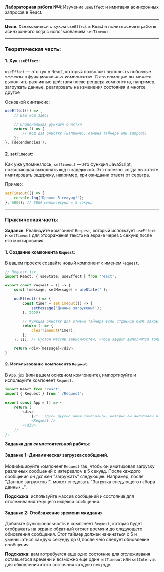 **Лабораторная работа №4**: Изучение `useEffect` и имитация асинхронных запросов в React.

---

**Цель**: Ознакомиться с хуком `useEffect` в React и понять основы работы асинхронного кода с использованием `setTimeout`.

---

### **Теоретическая часть**:

#### **1. Хук `useEffect`**:

`useEffect` — это хук в React, который позволяет выполнять побочные эффекты в функциональных компонентах. С его помощью вы можете выполнять различные действия после рендера компонента, например, загружать данные, реагировать на изменения состояния и многое другое.

Основной синтаксис:
```javascript
useEffect(() => {
    // Ваш код здесь

    // Опциональная функция очистки
    return () => {
        // Код для очистки (например, отмена таймера или запроса)
    };
}, [dependencies]);
```

#### **2. `setTimeout`**:

Как уже упоминалось, `setTimeout` — это функция JavaScript, позволяющая выполнять код с задержкой. Это полезно, когда вы хотите имитировать задержку, например, при ожидании ответа от сервера.

Пример:
```javascript
setTimeout(() => {
    console.log("Прошло 5 секунд!");
}, 5000); // 5000 миллисекунд = 5 секунд
```

---

### **Практическая часть**:

**Задание**: Реализуйте компонент `Request`, который использует `useEffect` и `setTimeout` для отображения текста на экране через 5 секунд после его монтирования.

#### **1. Создание компонента `Request`**:

В вашем проекте создайте новый компонент с именем `Request`.

```javascript
// Request.jsx
import React, { useState, useEffect } from 'react';

export const Request = () => {
    const [message, setMessage] = useState('');

    useEffect(() => {
        const timer = setTimeout(() => {
            setMessage('Данные загружены!');
        }, 5000);

        // Функция очистки для отмены таймера если страница была закрыта (таймер необходимо отменить)
        return () => {
            clearTimeout(timer);
        };
    }, []); // Пустой массив зависимостей, чтобы эффект выполнялся только при монтировании

    return <div>{message}</div>;
}
```

#### **2. Использование компонента `Request`**:

В `App.jsx` (или вашем основном компоненте), импортируйте и используйте компонент `Request`.

```javascript
import React from 'react';
import { Request } from './Request';

export const App = () => {
    return (
        <div>
            {/*...здесь другие ваши компоненты, которые вы выполняли в ходе других лабораторных/*}
            <Request />
        </div>
    );
};
```

**Задания для самостоятельной работы**:


#### **Задание 1: Динамическая загрузка сообщений**.

Модифицируйте компонент `Request` так, чтобы он имитировал загрузку различных сообщений с интервалом в 5 секунд. После каждого сообщения он должен "загружать" следующее. Например, после "Данные загружены!", может следовать "Загрузка следующего набора данных...".

**Подсказка**: используйте массив сообщений и состояние для отслеживания текущего индекса сообщения.



#### **Задание 2: Отображение времени ожидания**.

Добавьте функциональность в компонент `Request`, которая будет отображать на экране обратный отсчет времени до следующего обновления сообщения. Этот таймер должен начинаться с 5 и уменьшаться каждую секунду до 0, после чего следует обновление сообщения.

**Подсказка**: вам потребуется еще одно состояние для отслеживания оставшегося времени и возможно еще один `setTimeout` или `setInterval` для обновления этого состояния каждую секунду.

